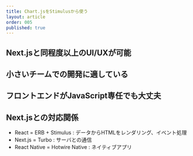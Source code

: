 ```yaml
---
title: Chart.jsをStimulusから使う
layout: article
order: 005
published: true
---
```


## Next.jsと同程度以上のUI/UXが可能

## 小さいチームでの開発に適している

## フロントエンドがJavaScript専任でも大丈夫

## Next.jsとの対応関係

* React = ERB + Stimulus : データからHTMLをレンダリング、イベント処理 
* Next.js = Turbo : サーバとの通信
* React Native = Hotwire Native : ネイティブアプリ

